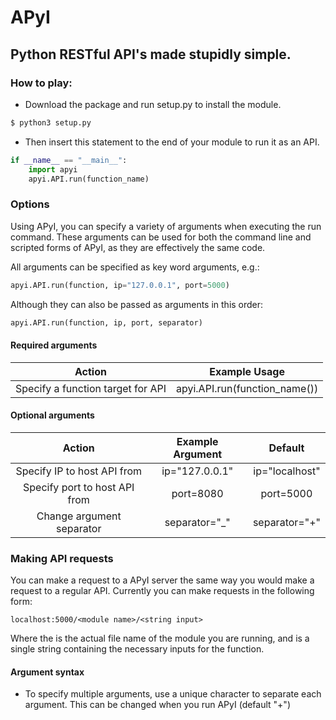 # APyI
Python RESTful API's made stupidly simple.
---

### How to play:
 - Download the package and run setup.py to install the module.
```bash
$ python3 setup.py
```
 - Then insert this statement to the end of your module to run it as an API.
```python
if __name__ == "__main__":
    import apyi
    apyi.API.run(function_name)
```

### Options
Using APyI, you can specify a variety of arguments when executing the run command. These arguments can be used for both the command line and scripted forms of APyI, as they are effectively the same code.

All arguments can be specified as key word arguments, e.g.:
```python
apyi.API.run(function, ip="127.0.0.1", port=5000)
```
Although they can also be passed as arguments in this order:
```python
apyi.API.run(function, ip, port, separator)
```

#### Required arguments
| Action | Example Usage |
| :-: | :-: |
| Specify a function target for API | apyi.API.run(function_name()) |

#### Optional arguments
| Action | Example Argument | Default |
| :-: | :-: | :-: |
| Specify IP to host API from | ip="127.0.0.1" | ip="localhost" |
| Specify port to host API from | port=8080 | port=5000 |
| Change argument separator | separator="\_" | separator="+" |


### Making API requests
You can make a request to a APyI server the same way you would make a request to a regular API. Currently you can make requests in the following form:
```
localhost:5000/<module name>/<string input>
```
Where the <module name> is the actual file name of the module you are running, and <string input> is a single string containing the necessary inputs for the function.

#### Argument syntax
 - To specify multiple arguments, use a unique character to separate each argument. This can be changed when you run APyI (default "+")
